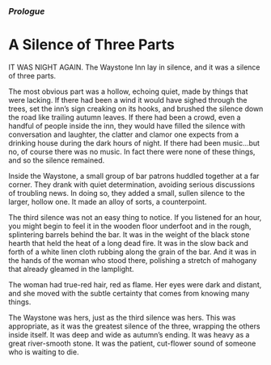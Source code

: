 ### *Prologue*

# A Silence of Three Parts

IT WAS NIGHT AGAIN. The Waystone Inn lay in silence, and it was a silence of three parts.

The most obvious part was a hollow, echoing quiet, made by things that were lacking. If there had been a wind it would have sighed through the trees, set the inn’s sign creaking on its hooks, and brushed the silence down the road like trailing autumn leaves. If there had been a crowd, even a handful of people inside the inn, they would have filled the silence with conversation and laughter, the clatter and clamor one expects from a drinking house during the dark hours of night. If there had been music…but no, of course there was no music. In fact there were none of these things, and so the silence remained.

Inside the Waystone, a small group of bar patrons huddled together at a far corner. They drank with quiet determination, avoiding serious discussions of troubling news. In doing so, they added a small, sullen silence to the larger, hollow one. It made an alloy of sorts, a counterpoint.

The third silence was not an easy thing to notice. If you listened for an hour, you might begin to feel it in the wooden floor underfoot and in the rough, splintering barrels behind the bar. It was in the weight of the black stone hearth that held the heat of a long dead fire. It was in the slow back and forth of a white linen cloth rubbing along the grain of the bar. And it was in the hands of the woman who stood there, polishing a stretch of mahogany that already gleamed in the lamplight.

The woman had true-red hair, red as flame. Her eyes were dark and distant, and she moved with the subtle certainty that comes from knowing many things.

The Waystone was hers, just as the third silence was hers. This was appropriate, as it was the greatest silence of the three, wrapping the others inside itself. It was deep and wide as autumn’s ending. It was heavy as a great river-smooth stone. It was the patient, cut-flower sound of someone who is waiting to die.
